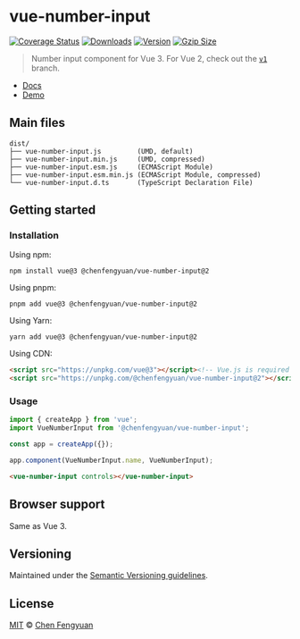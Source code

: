 # vue-number-input

[![Coverage Status](https://img.shields.io/codecov/c/github/fengyuanchen/vue-number-input.svg)](https://codecov.io/gh/fengyuanchen/vue-number-input) [![Downloads](https://img.shields.io/npm/dm/@chenfengyuan/vue-number-input.svg)](https://www.npmjs.com/package/@chenfengyuan/vue-number-input) [![Version](https://img.shields.io/npm/v/@chenfengyuan/vue-number-input.svg)](https://www.npmjs.com/package/@chenfengyuan/vue-number-input) [![Gzip Size](https://img.shields.io/bundlephobia/minzip/@chenfengyuan/vue-number-input.svg)](https://unpkg.com/@chenfengyuan/vue-number-input/dist/vue-number-input.js)

> Number input component for Vue 3. For Vue 2, check out the [`v1`](https://github.com/fengyuanchen/vue-number-input/tree/v1) branch.

- [Docs](src/README.md)
- [Demo](https://fengyuanchen.github.io/vue-number-input)

## Main files

```text
dist/
├── vue-number-input.js         (UMD, default)
├── vue-number-input.min.js     (UMD, compressed)
├── vue-number-input.esm.js     (ECMAScript Module)
├── vue-number-input.esm.min.js (ECMAScript Module, compressed)
└── vue-number-input.d.ts       (TypeScript Declaration File)
```

## Getting started

### Installation

Using npm:

```shell
npm install vue@3 @chenfengyuan/vue-number-input@2
```

Using pnpm:

```shell
pnpm add vue@3 @chenfengyuan/vue-number-input@2
```

Using Yarn:

```shell
yarn add vue@3 @chenfengyuan/vue-number-input@2
```

Using CDN:

```html
<script src="https://unpkg.com/vue@3"></script><!-- Vue.js is required -->
<script src="https://unpkg.com/@chenfengyuan/vue-number-input@2"></script>
```

### Usage

```js
import { createApp } from 'vue';
import VueNumberInput from '@chenfengyuan/vue-number-input';

const app = createApp({});

app.component(VueNumberInput.name, VueNumberInput);
```

```html
<vue-number-input controls></vue-number-input>
```

## Browser support

Same as Vue 3.

## Versioning

Maintained under the [Semantic Versioning guidelines](https://semver.org/).

## License

[MIT](https://opensource.org/licenses/MIT) © [Chen Fengyuan](https://chenfengyuan.com/)
